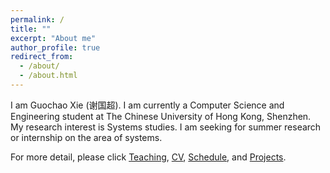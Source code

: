 ```yaml
---
permalink: /
title: ""
excerpt: "About me"
author_profile: true
redirect_from: 
  - /about/
  - /about.html
---
```


I am Guochao Xie (谢国超). I am currently a Computer Science and Engineering student at The Chinese University of Hong Kong, Shenzhen. My research interest is Systems studies. I am seeking for summer research or internship on the area of systems.

For more detail, please click [Teaching](/teaching), [CV](/cv), [Schedule](/schedule), and [Projects](/projects).
